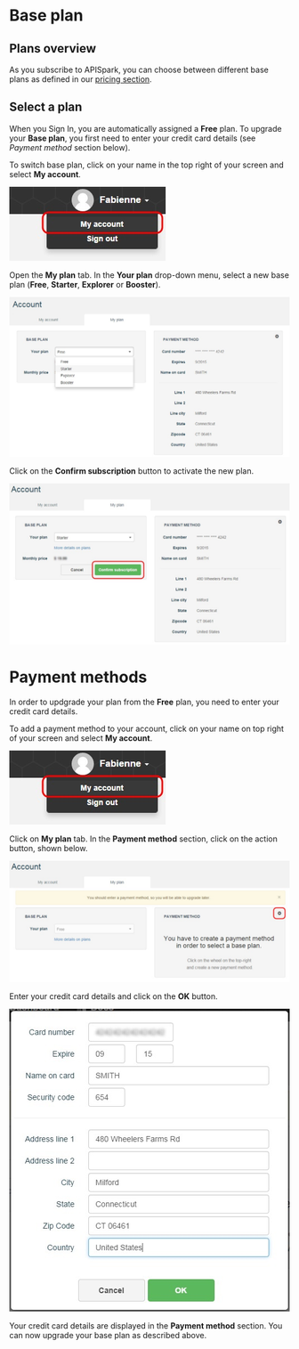 # Base plan


## Plans overview

As you subscribe to APISpark, you can choose between different base plans as defined in our [pricing section](https://apispark.com/pricing "pricing section").

## Select a plan

When you Sign In, you are automatically assigned a **Free** plan. To upgrade your **Base plan**, you first need to enter your credit card details (see *Payment method* section below).

To switch base plan, click on your name in the top right of your screen and select **My account**.

![My account](images/12.jpg "My account")

Open the **My plan** tab. In the **Your plan** drop-down menu, select a new base plan (**Free**, **Starter**, **Explorer** or **Booster**).

![Select plan](images/10.jpg "Select plan")

Click on the **Confirm subscription** button to activate the new plan.

![Confirm subscription](images/15.jpg "Confirm subscription")

# Payment methods

In order to updgrade your plan from the **Free** plan, you need to enter your credit card details.

To add a payment method to your account, click on your name on top right of your screen and select **My account**.

![My account](images/12.jpg "My account")

Click on **My plan** tab. In the **Payment method** section, click on the action button, shown below.

![wheel](images/11.jpg "wheel")

Enter your credit card details and click on the **OK** button.

![Create new payment method](images/13.jpg "Create new payment method")

Your credit card details are displayed in the **Payment method** section. You can now upgrade your base plan as described above.
